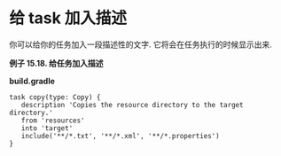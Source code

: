 # 给 task 加入描述

你可以给你的任务加入一段描述性的文字. 它将会在任务执行的时候显示出来.

**例子 15.18. 给任务加入描述**

**build.gradle**

```
task copy(type: Copy) {
   description 'Copies the resource directory to the target directory.'
   from 'resources'
   into 'target'
   include('**/*.txt', '**/*.xml', '**/*.properties')
}
```
